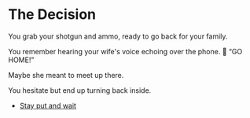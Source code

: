 # The Decision

You grab your shotgun and ammo, ready to go back for your family.

You remember hearing your wife's voice echoing over the phone. 📱
“GO HOME!”

Maybe she meant to meet up there.

You hesitate but end up turning back inside.

* [Stay put and wait](./scene4B.md)
